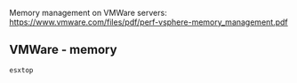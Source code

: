 Memory management on VMWare servers: https://www.vmware.com/files/pdf/perf-vsphere-memory_management.pdf

VMWare - memory
---------------

```
esxtop
```
